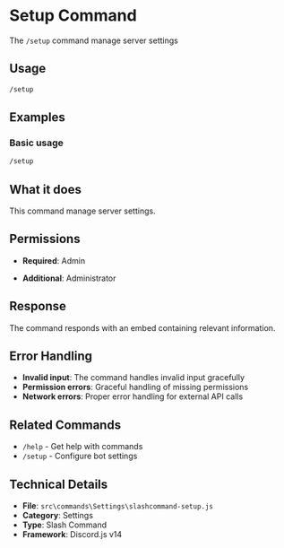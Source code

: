 # Setup Command

The `/setup` command manage server settings

## Usage

```bash
/setup
```

## Examples

### Basic usage
```bash
/setup
```

## What it does

This command manage server settings.

## Permissions

- **Required**: Admin

- **Additional**: Administrator


## Response

The command responds with an embed containing relevant information.

## Error Handling

- **Invalid input**: The command handles invalid input gracefully
- **Permission errors**: Graceful handling of missing permissions
- **Network errors**: Proper error handling for external API calls

## Related Commands

- `/help` - Get help with commands
- `/setup` - Configure bot settings

## Technical Details

- **File**: `src\commands\Settings\slashcommand-setup.js`
- **Category**: Settings
- **Type**: Slash Command
- **Framework**: Discord.js v14
